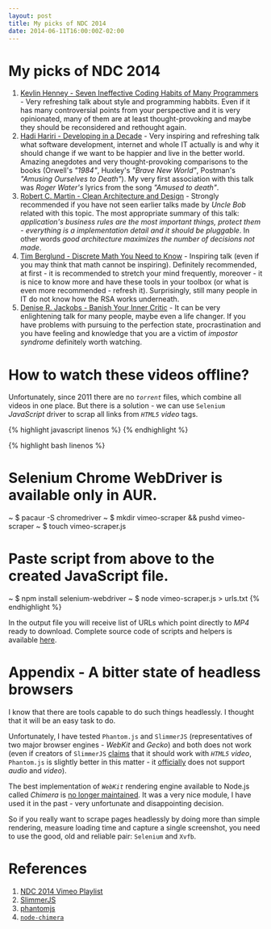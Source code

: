 ```yaml
---
layout: post
title: My picks of NDC 2014
date: 2014-06-11T16:00:00Z-02:00
---
```


# My picks of NDC 2014

1. [Kevlin Henney - Seven Ineffective Coding Habits of Many Programmers](https://vimeo.com/97329157) - Very refreshing talk about style and programming habbits. Even if it has many controversial points from your perspective and it is very opinionated, many of them are at least thought-provoking and maybe they should be reconsidered and rethought again.
2. [Hadi Hariri - Developing in a Decade](https://vimeo.com/97315946) - Very inspiring and refreshing talk what software development, internet and whole IT actually is and why it should change if we want to be happier and live in the better world. Amazing anegdotes and very thought-provoking comparisons to the books (Orwell's *"1984"*, Huxley's *"Brave New World"*, Postman's *"Amusing Ourselves to Death"*). My very first association with this talk was *Roger Water's* lyrics from the song *"Amused to death"*.
3. [Robert C. Martin - Clean Architecture and Design](https://vimeo.com/97530863) - Strongly recommended if you have not seen earlier talks made by *Uncle Bob* related with this topic. The most appropriate summary of this talk: *application's business rules are the most important things, protect them - everything is a implementation detail and it should be pluggable*. In other words *good architecture maximizes the number of decisions not made*.
4. [Tim Berglund - Discrete Math You Need to Know](https://vimeo.com/97505656) - Inspiring talk (even if you may think that math cannot be inspiring). Definitely recommended, at first - it is recommended to stretch your mind frequently, moreover - it is nice to know more and have these tools in your toolbox (or what is even more recommended - refresh it). Surprisingly, still many people in IT do not know how the RSA works underneath.
5. [Denise R. Jackobs - Banish Your Inner Critic](https://vimeo.com/97318800) - It can be very enlightening talk for many people, maybe even a life changer. If you have problems with pursuing to the perfection state, procrastination and you have feeling and knowledge that you are a victim of *impostor syndrome* definitely worth watching.

# How to watch these videos offline?

Unfortunately, since 2011 there are no *`torrent`* files, which combine all videos in one place. But there is a solution - we can use `Selenium` *JavaScript* driver to scrap all links from *`HTML5`* *video* tags.

{% highlight javascript linenos %}
{% endhighlight %}

{% highlight bash linenos %}
# Selenium Chrome WebDriver is available only in AUR.
~ $ pacaur -S chromedriver
~ $ mkdir vimeo-scraper && pushd vimeo-scraper
~ $ touch vimeo-scraper.js
# Paste script from above to the created JavaScript file.
~ $ npm install selenium-webdriver
~ $ node vimeo-scraper.js > urls.txt
{% endhighlight %}

In the output file you will receive list of URLs which point directly to *MP4* ready to download. Complete source code of scripts and helpers is available [here](https://github.com/afronski/playground-repository/tree/master/vimeo-scraper).

# Appendix - A bitter state of headless browsers

I know that there are tools capable to do such things headlessly. I thought that it will be an easy task to do.

Unfortunately, I have tested `Phantom.js` and `SlimmerJS` (representatives of two major browser engines - *WebKit* and *Gecko*) and both does not work (even if creators of `SlimmerJS` [claims](http://slimerjs.org/features.html) that it should work with *`HTML5`* *video*, `Phantom.js` is slightly better in this matter - it [officially](https://github.com/ariya/phantomjs/wiki/Supported-Web-Standards#unsupported-features) does not support *audio* and *video*).

The best implementation of *`WebKit`* rendering engine available to Node.js called *Chimera* is [no longer maintained](https://github.com/deanmao/node-chimera/issues/44#issuecomment-30561620). It was a very nice module, I have used it in the past - very unfortunate and disappointing decision.

So if you really want to scrape pages headlessly by doing more than simple rendering, measure loading time and capture a single screenshot, you need to use the good, old and reliable pair: `Selenium` and `Xvfb`.

# References

1. [NDC 2014 Vimeo Playlist](https://vimeo.com/channels/ndc2014)
2. [SlimmerJS](http://slimmerjs.org)
3. [phantomjs](http://phantomjs.org)
4. [`node-chimera`](https://github.com/deanmao/node-chimera)